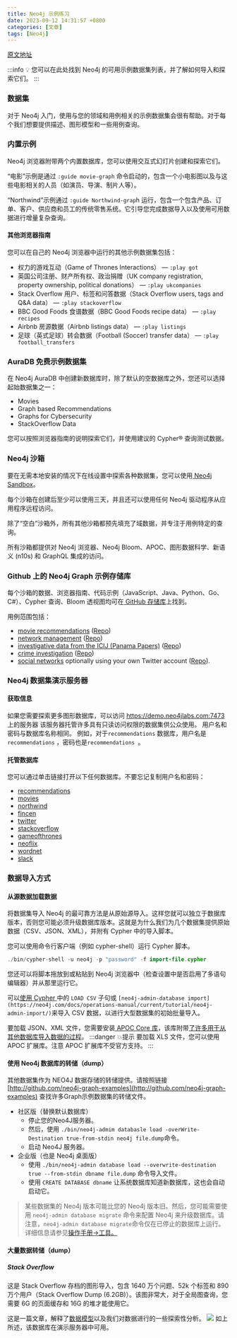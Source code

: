 ```yaml
---
title: Neo4j 示例练习
date: 2023-09-12 14:31:57 +0800
categories: [文章]
tags: [Neo4j] 
---
```



[原文地址](https://neo4j.com/docs/getting-started/appendix/example-data/)

:::info
💡
您可以在此处找到 Neo4j 的可用示例数据集列表，并了解如何导入和探索它们。
:::
### 数据集
对于 Neo4j 入门，使用与您的领域和用例相关的示例数据集会很有帮助。对于每个我们想要提供描述、图形模型和一些用例查询。
### 内置示例
Neo4j 浏览器附带两个内置数据库，您可以使用交互式幻灯片创建和探索它们。

“电影”示例是通过 `:guide movie-graph` 命令启动的，包含一个小电影图以及与这些电影相关的人员（如演员、导演、制片人等）。

“Northwind”示例通过 `:guide Northwind-grap`h 运行，包含一个包含产品、订单、客户、供应商和员工的传统零售系统。它引导您完成数据导入以及使用可用数据进行增量复杂查询。
#### 其他浏览器指南
您可以在自己的 Neo4j 浏览器中运行的其他示例数据集包括：

- 权力的游戏互动（Game of Thrones Interactions） — `:play got`
-  英国公司注册、财产所有权、政治捐赠（UK company registration, property ownership, political donations） — `:play ukcompanies`
- Stack Overflow 用户、标签和问答数据（Stack Overflow users, tags and Q&A data） — `:play stackoverflow`
- BBC Good Foods 食谱数据（BBC Good Foods recipe data） — `:play recipes`
- Airbnb 房源数据（Airbnb listings data） — `:play listings`
-  足球（英式足球）转会数据（Football (Soccer) transfer data） — `:play football_transfers`
### AuraDB 免费示例数据集
 在 Neo4j AuraDB 中创建新数据库时，除了默认的空数据库之外，您还可以选择起始数据集之一：

- Movies
- Graph based Recommendations
- Graphs for Cybersecurity
- StackOverflow Data

 您可以按照浏览器指南的说明探索它们，并使用建议的 Cypher® 查询测试数据。
### Neo4j 沙箱
要在无需本地安装的情况下在线设置中探索各种数据集，您可以使用[ Neo4j Sandbox](https://neo4j.com/sandbox/?ref=developer-ex-data)。

每个沙箱在创建后至少可以使用三天，并且还可以使用任何 Neo4j 驱动程序从应用程序远程访问。

除了“空白”沙箱外，所有其他沙箱都预先填充了域数据，并专注于用例特定的查询。

所有沙箱都提供对 Neo4j 浏览器、Neo4j Bloom、APOC、图形数据科学、新语义 (n10s) 和 GraphQL 集成的访问。
### Github 上的 Neo4j Graph 示例存储库
每个沙箱的数据、浏览器指南、代码示例（JavaScript、Java、Python、Go、C#）、Cypher 查询、Bloom 透视图均可在[ GitHub 存储库](https://github.com/neo4j-graph-examples)上找到。

用例范围包括：

- [movie recommendations](https://sandbox.neo4j.com/?usecase=recommendations) ([Repo](https://github.com/neo4j-graph-examples/recommendations))
- [network management](https://sandbox.neo4j.com/?usecase=network-management) ([Repo](https://github.com/neo4j-graph-examples/network-management))
- [investigative data from the ICIJ (Panama Papers)](https://sandbox.neo4j.com/?usecase=icij-paradise-papers) ([Repo](https://github.com/neo4j-graph-examples/icij-paradise-papers))
- [crime investigation](https://sandbox.neo4j.com/?usecase=pole) ([Repo](https://github.com/neo4j-graph-examples/pole))
- [social networks](https://sandbox.neo4j.com/?usecase=twitter-v2) optionally using your own Twitter account ([Repo](https://github.com/neo4j-graph-examples/twitter)).
###  Neo4j 数据集演示服务器
#### 获取信息
如果您需要探索更多图形数据库，可以访问 https://demo.neo4jlabs.com:7473 上的服务器
该服务器托管许多具有只读访问权限的数据集供公众使用。
用户名和密码与数据库名称相同。
例如，对于`recommendations` 数据库，用户名是`recommendations` ，密码也是`recommendations `。
#### 托管数据库
 
您可以通过单击链接打开以下任何数据库。不要忘记复制用户名和密码：

- [recommendations](https://demo.neo4jlabs.com:7473/browser/?dbms=neo4j://recommendations@demo.neo4jlabs.com&db=recommendations)
- [movies](https://demo.neo4jlabs.com:7473/browser/?dbms=neo4j://movies@demo.neo4jlabs.com&db=movies)
- [northwind](https://demo.neo4jlabs.com:7473/browser/?dbms=neo4j://northwind@demo.neo4jlabs.com&db=northwind)
- [fincen](https://demo.neo4jlabs.com:7473/browser/?dbms=neo4j://fincen@demo.neo4jlabs.com&db=fincen)
- [twitter](https://demo.neo4jlabs.com:7473/browser/?dbms=neo4j://twitter@demo.neo4jlabs.com&db=twitter)
- [stackoverflow](https://demo.neo4jlabs.com:7473/browser/?dbms=neo4j://stackoverflow@demo.neo4jlabs.com&db=stackoverflow)
- [gameofthrones](https://demo.neo4jlabs.com:7473/browser/?dbms=neo4j://gameofthrones@demo.neo4jlabs.com&db=gameofthrones)
- [neoflix](https://demo.neo4jlabs.com:7473/browser/?dbms=neo4j://neoflix@demo.neo4jlabs.com&db=neoflix)
- [wordnet](https://demo.neo4jlabs.com:7473/browser/?dbms=neo4j://wordnet@demo.neo4jlabs.com&db=wordnet)
- [slack](https://demo.neo4jlabs.com:7473/browser/?dbms=neo4j://slack@demo.neo4jlabs.com&db=slack)
### 数据导入方式
#### 从源数据加载数据
将数据集导入 Neo4j 的最可靠方法是从原始源导入。这样您就可以独立于数据库版本，否则您可能必须升级数据库版本。这就是为什么我们为几个数据集提供原始数据（CSV、JSON、XML），并附有 Cypher 中的导入脚本。

 您可以使用命令行客户端（例如 cypher-shell）运行 Cypher 脚本。

```java
./bin/cypher-shell -u neo4j -p "password" -f import-file.cypher
```
您还可以将脚本拖放到或粘贴到 Neo4j 浏览器中（检查设置中是否启用了多语句编辑器）并从那里运行它。

可以[使用 Cypher ](https://neo4j.com/docs/getting-started/data-import/csv-import/#import-load-csv/)中的 `LOAD CSV` 子句或 `[neo4j-admin-database import](https://neo4j.com/docs/operations-manual/current/tutorial/neo4j-admin-import/)`来导入 CSV 数据，以进行大型数据集的初始批量导入。

 
要加载 JSON、XML 文件，您需要安装[ APOC Core 库](https://neo4j.com/docs/apoc/current/)，该库附带[了许多用于从其他数据库导入数据的过程](https://neo4j.com/docs/apoc/current/import/)。
:::danger
 💥提示
要加载 XLS 文件，您可以使用 APOC 扩展库。注意 APOC 扩展库不受官方支持。
:::

####  使用 Neo4j 数据库的转储（dump）

其他数据集作为 NEO4J 数据存储的转储提供。请按照链接 [http://github.com/neo4j-graph-examples](http://github.com/neo4j-graph-examples) 查找许多Graph示例数据集的转储文件。

- 社区版（替换默认数据库）
   - 停止您的Neo4J服务器。
   - 然后，使用 `./bin/neo4j-admim databasle load -overWrite-Destination true-from-stdin neo4j file.dump`命令。
   - 启动 Neo4J 服务器。
- 企业版（也是 Neo4j 桌面版）
   - 使用 `./bin/neo4j-admin database load --overwrite-destination true --from-stdin dbname file.dump` 命令导入文件。
   - 使用 `CREATE DATABASE dbname` 让系统数据库知道新数据库，这也会自动启动它。
> 某些数据集的 Neo4j 版本可能比您的 Neo4j 版本旧。然后，您可能需要使用 `neo4j-admin database migrate` 命令来配置 Neo4j 来升级数据库。请注意，`neo4j-admin database migrate`命令仅在已停止的数据库上运行。详细信息请参见[操作手册→工具。](https://neo4j.com/docs/operations-manual/current/tools/neo4j-admin/migrate-database/)

#### 大量数据转储（dump）
##### Stack Overflow
这是 Stack Overflow 存档的图形导入，包含 1640 万个问题、52k 个标签和 890 万个用户（Stack Overflow Dump (6.2GB)）。该图非常大，对于全局图查询，您需要 6G 的页面缓存和 16G 的堆才能使用它。

这是一篇文章，解释了[数据模型](https://towardsdatascience.com/tagoverflow-correlating-tags-in-stackoverflow-66e2b0e1117b)以及我们对数据进行的一些探索性分析。
![](https://cdn.nlark.com/yuque/0/2023/svg/35987817/1694224303561-cebe07b4-0c3d-4ec4-89dc-fdcdc40e66fd.svg#clientId=u897a9e49-d074-4&from=paste&id=u8a47467a&originHeight=509&originWidth=760&originalType=url&ratio=1&rotation=0&showTitle=false&status=done&style=none&taskId=uc2e6d79f-80fa-45e9-aefd-195f53aa4c3&title=)
如上所述，该数据库在演示服务器中可用。
